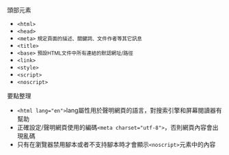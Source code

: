 頭部元素
- `<html>`
- `<head>`
- `<meta>` <small>規定頁面的描述、關鍵詞、文件作者等其它訊息</small>
- `<title>`
- `<base>` <small>預設HTML文件中所有連結的默認網址/路徑</small>
- `<link>`
- `<style>`
- `<script>`
- `<noscript>`

要點整理
- `<html lang="en">`lang屬性用於聲明網頁的語言，對搜索引擎和屏幕閱讀器有幫助
- 正確設定/聲明網頁使用的編碼`<meta charset="utf-8">`，否則網頁內容會出現亂碼
- 只有在瀏覽器禁用腳本或者不支持腳本時才會顯示`<noscript>`元素中的內容